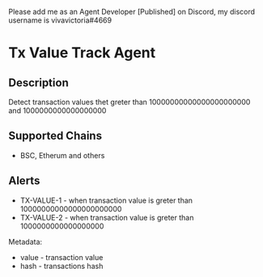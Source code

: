 Please add me as an Agent Developer [Published] on Discord, my discord username is vivavictoria#4669


# Tx Value Track Agent

## Description
Detect transaction values thet greter than 10000000000000000000000 and 1000000000000000000
## Supported Chains

- BSC, Etherum and others

## Alerts


- TX-VALUE-1 - when transaction value is greter than 10000000000000000000000
- TX-VALUE-2 - when transaction value is greter than 1000000000000000000

Metadata: 
  - value - transaction value
  - hash - transactions hash


